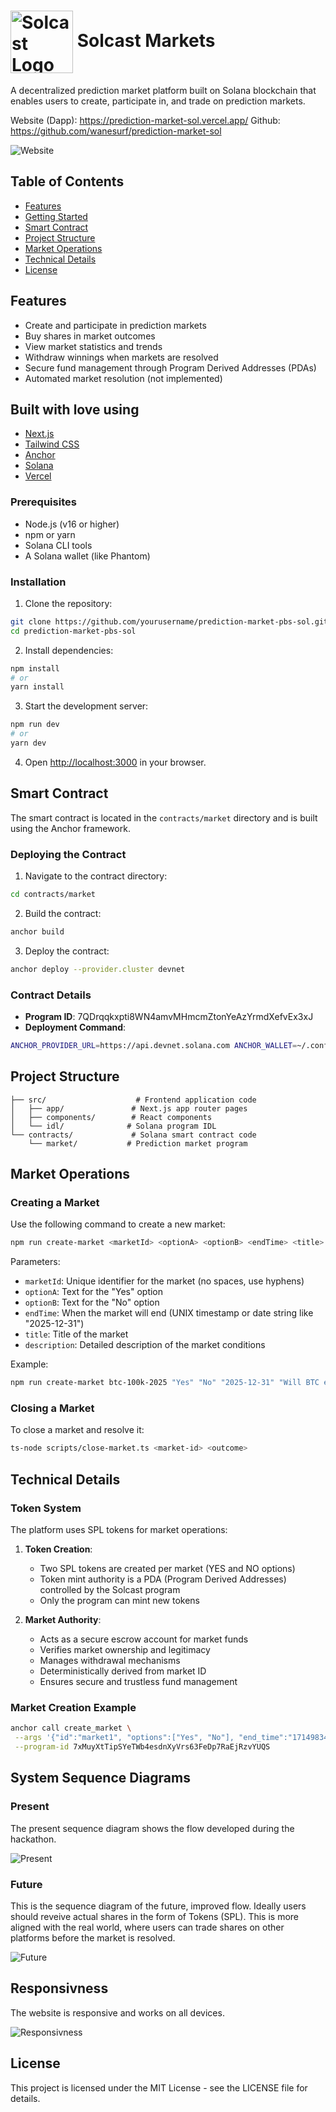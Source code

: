# <img src="./UI/Solcast.png" alt="Solcast Logo" width="100" style="vertical-align: middle;"> Solcast Markets

A decentralized prediction market platform built on Solana blockchain that enables users to create, participate in, and trade on prediction markets.

Website (Dapp): https://prediction-market-sol.vercel.app/
Github: https://github.com/wanesurf/prediction-market-sol

![Website](./UI/website.png)

## Table of Contents

- [Features](#features)
- [Getting Started](#getting-started)
- [Smart Contract](#smart-contract)
- [Project Structure](#project-structure)
- [Market Operations](#market-operations)
- [Technical Details](#technical-details)
- [License](#license)

## Features

- Create and participate in prediction markets
- Buy shares in market outcomes
- View market statistics and trends
- Withdraw winnings when markets are resolved
- Secure fund management through Program Derived Addresses (PDAs)
- Automated market resolution (not implemented)

## Built with love using

- [Next.js](https://nextjs.org/)
- [Tailwind CSS](https://tailwindcss.com/)
- [Anchor](https://anchor-lang.com/)
- [Solana](https://solana.com/)
- [Vercel](https://vercel.com/)

### Prerequisites

- Node.js (v16 or higher)
- npm or yarn
- Solana CLI tools
- A Solana wallet (like Phantom)

### Installation

1. Clone the repository:

```bash
git clone https://github.com/yourusername/prediction-market-pbs-sol.git
cd prediction-market-pbs-sol
```

2. Install dependencies:

```bash
npm install
# or
yarn install
```

3. Start the development server:

```bash
npm run dev
# or
yarn dev
```

4. Open [http://localhost:3000](http://localhost:3000) in your browser.

## Smart Contract

The smart contract is located in the `contracts/market` directory and is built using the Anchor framework.

### Deploying the Contract

1. Navigate to the contract directory:

```bash
cd contracts/market
```

2. Build the contract:

```bash
anchor build
```

3. Deploy the contract:

```bash
anchor deploy --provider.cluster devnet
```

### Contract Details

- **Program ID**: 7QDrqqkxpti8WN4amvMHmcmZtonYeAzYrmdXefvEx3xJ
- **Deployment Command**:

```bash
ANCHOR_PROVIDER_URL=https://api.devnet.solana.com ANCHOR_WALLET=~/.config/solana/id.json yarn deploy
```

## Project Structure

```
├── src/                    # Frontend application code
│   ├── app/               # Next.js app router pages
│   ├── components/        # React components
│   └── idl/              # Solana program IDL
└── contracts/             # Solana smart contract code
    └── market/           # Prediction market program
```

## Market Operations

### Creating a Market

Use the following command to create a new market:

```bash
npm run create-market <marketId> <optionA> <optionB> <endTime> <title> <description>
```

Parameters:

- `marketId`: Unique identifier for the market (no spaces, use hyphens)
- `optionA`: Text for the "Yes" option
- `optionB`: Text for the "No" option
- `endTime`: When the market will end (UNIX timestamp or date string like "2025-12-31")
- `title`: Title of the market
- `description`: Detailed description of the market conditions

Example:

```bash
npm run create-market btc-100k-2025 "Yes" "No" "2025-12-31" "Will BTC exceed $100K in 2025?" "This market resolves to YES if the price of Bitcoin exceeds $100,000 USD at any point during 2025 according to Coinbase."
```

### Closing a Market

To close a market and resolve it:

```bash
ts-node scripts/close-market.ts <market-id> <outcome>
```

## Technical Details

### Token System

The platform uses SPL tokens for market operations:

1. **Token Creation**:

   - Two SPL tokens are created per market (YES and NO options)
   - Token mint authority is a PDA (Program Derived Addresses) controlled by the Solcast program
   - Only the program can mint new tokens

2. **Market Authority**:
   - Acts as a secure escrow account for market funds
   - Verifies market ownership and legitimacy
   - Manages withdrawal mechanisms
   - Deterministically derived from market ID
   - Ensures secure and trustless fund management

### Market Creation Example

```bash
anchor call create_market \
 --args '{"id":"market1", "options":["Yes", "No"], "end_time":"1714983467", "buy_token":"4zMMC9srt5Ri5X14GAgXhaHii3GnPAEERYPJgZJDncDU", "banner_url":"https://example.com/banner.jpg", "description":"Will BTC hit 100k in 2025?", "title":"BTC 100k", "end_time_string":"Dec 31, 2025", "start_time_string":"Jan 1, 2025", "resolution_source":"CoinGecko"}' \
 --program-id 7xMuyXtTipSYeTWb4esdnXyVrs63FeDp7RaEjRzvYUQS
```

## System Sequence Diagrams

### Present

The present sequence diagram shows the flow developed during the hackathon.

![Present](./UI/sequence_present.png)

### Future

This is the sequence diagram of the future, improved flow. Ideally users should reveive actual shares in the form of Tokens (SPL). This is more aligned with the real world, where users can trade shares on other platforms before the market is resolved.

![Future](./UI/sequence_future.png)

## Responsivness

The website is responsive and works on all devices.

![Responsivness](./UI/responsive.jpeg)

## License

This project is licensed under the MIT License - see the LICENSE file for details.
